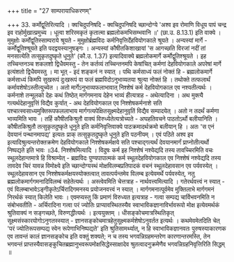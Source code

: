 +++
title = "27 साम्परायाधिकरणम्"

+++
33. कर्मोद्वूतिरित्यादि । क्वचिदुपनिषदि - क्वचिदुपनिषदि च्छान्दोग्ये 'अश्व इव रोमाणि विधूय पापं चन्द्र इव राहोर्मुखात्प्रमुच्य । धूत्वा शरिरमकृतं कृतात्मा ब्रह्मलोकमभिसम्भवानि ॥' (छा.उ. 8.13.1) इति वाक्ये । मुमुक्षोः कर्मोद्वूतिस्साम्पराये श्रूयते - मुमुक्षोर्ब्रह्मविदः कर्मनिवृत्तिर्देहवियोगकाले श्रूयते । अन्यस्यां मार्गे - कर्मोद्वूतिश्श्रूयते इति पदद्वयस्यानुषङ्गः । अन्यस्यां कौषीतकिशाखायां 'स आगच्छति विरजां नदीं तां मनसात्येति तत्सुकृतदुष्कृते धूनुते' (कौ.उ. 1.37) इत्यादिवाक्ये ब्रह्मलोकमार्गे कर्मोद्वूतिश्श्रूयते । इह तच्चिन्तनञ्च शकलशो द्विधैवमस्तु - तेन कर्तव्यं तच्चिन्तनमपि केषांचित् कर्मणां देहवियोगकाले अपरेषां मार्गे इत्यंशतो द्विधैवमस्तु । मा भूत् - इदं शङ्कनं न स्यात् । पथि कर्मसाध्यं फलं नोक्तं हि - ब्रह्मलोकमार्गे कर्मसाध्यं किमपि सुखरूपं दुःखरूपं वा फलं ब्रह्मविदोऽनुभाव्यतया श्रुत्या नोक्तं हि । तथोक्ते तत्फलार्थं कर्मावशेषोऽस्तीत्युच्येत । अतो मार्गेऽनुभाव्यफलाभावात् निश्शेषं कर्म देहवियोगकाल एव नश्यतीत्यर्थः । कर्मनाशे तन्मूलको देहः कथं तिष्ठेत् मार्गगमनाय देहेन भाव्यं हीत्यत्राह - अथेत्यादिना । अथ मुक्त्यै गत्यर्थदेहानुवृत्तिं विद्यैव कुर्यात् - अथ देहवियोगकाल एव निश्शेषकर्मनाशे सति पश्चात्स्वसाध्यमुक्तिरूपफललाभाय मार्गगत्यपेक्षितसूक्ष्मदेहानुवृतिं विद्यैव सम्पादयेत् । अतो न तदर्थं कर्मणा भाव्यमिति भावः । तर्हि कौषीतकिश्रुतौ वाक्यं विरुध्येतेत्यत्रोच्यते - अघहतिवचने पाठतोऽर्थो बलीयानिति । कौषीतकिश्रुतौ तत्सुकृतदुष्कृते धूनुते इति कर्मनिवृत्तिवाक्ये पाठक्रमादर्थक्रमो बलीयान् हि । अतः 'स एनं देवयानं पन्थानमापद्य' इत्यतः प्राक् तत्सुकृतदुष्कृते धूनुते इति पठनीयम् । एवं पठिते अश्व इव इत्यादिश्रुत्यन्तरोक्तक्रमेण देहवियोगकाले निश्शेषकर्मक्षये सति पश्चाद्गत्यर्थं देवयानमार्गं प्राप्नोतीत्यर्थो निष्पद्यते इति भावः ॥34. निश्शेषमित्यादि । विदुषः कर्म इह निश्शेषं नश्येद्यदि तस्य तावच्चिरमिति वचः स्थूलदेहान्तमात्रे हि विश्राम्येत् - ब्रह्मविदः पुण्यपापात्मकं कर्म स्थूलदेहवियोगकाल एव निश्शेषं नश्येद्यदि तस्य तावदेव चिरं यावन्न विमोक्ष्ये इति च्छान्दोग्यस्थं मोक्षविलम्बप्रतिपादकं वचनं स्थूलदेहावसान एव पर्यवस्येत् । स्थूलदेहावसान एव निश्शेषकर्मक्षयस्योक्तत्वात् तावत्पर्यन्तमेव विलम्ब इत्येवमर्थे पर्यवस्येत्, नतु ब्रह्मलोकमार्गगमनादिविलम्बं सहेतेत्यर्थः । अस्त्वेवमिति चेत्तत्राह - नार्थवत्त्वमित्यादि । गतेरर्थवत्त्वं न स्यात् - एवं विलम्बाभावेऽङ्गीकृतेऽर्चिरादिगमनस्य प्रयोजनवत्त्वं न स्यात् । मार्गगमनात्पूर्वमेव मुक्तिलाभे मार्गगमनं निरर्थकं स्यात् किलेति भावः । एवमप्यस्तु किं प्रमाणं विरुध्यत इत्यत्राह - गत्वा सम्पद्य चार्विभवनमिति न संबोभवतीति - अर्चिरादिना गत्वा परं ज्योतिः प्राप्यावस्थितस्यैव स्वाभाविकज्ञानाविर्भावरूपो मोक्ष इत्येवमर्थकं श्रुतिवाक्यं न सङ्गच्छते, विरुणद्धीत्यर्थः । इत्ययुक्तम् । धीसङ्कोचमात्रस्थितिकृत् सूक्ष्मसंस्कारयोगोऽनुगतस्स्यात् - ज्ञानसङ्कोचमात्रहेतुसूक्ष्मकर्मशेषोऽनुवर्तत इत्यर्थः । कथमेवमेतदिति चेत् 'परं ज्योतिरूपसम्पद्य स्वेन रूपेणाभिनिष्पद्यते' इति श्रुतिसामर्थ्यात्, न हि स्वाभाविकज्ञानवतः पुरुषस्याकारणक एव तावन्तं कालं ज्ञानसङ्कोच इति वक्तुं शक्यते; न च तस्य भगवन्निग्रहमन्तरेण कारणान्तरमस्ति, तेन भगवन्तं प्राप्तस्यैवासङ्कुचितब्रह्मानुभवरूपमोक्षसिद्धेस्साक्षादेव श्रुतत्वादनुक्रमेणैव भगवन्निग्रहनिवृत्तिरिति सिद्धम् ॥